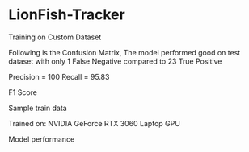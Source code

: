 # LionFish-Tracker

Training on Custom Dataset

Following is the Confusion Matrix, The model performed good on test dataset with only 1 False Negative compared to 23 True Positive

Precision = 100
Recall = 95.83

F1 Score


Sample train data

Trained on: NVIDIA GeForce RTX 3060 Laptop GPU

Model performance

